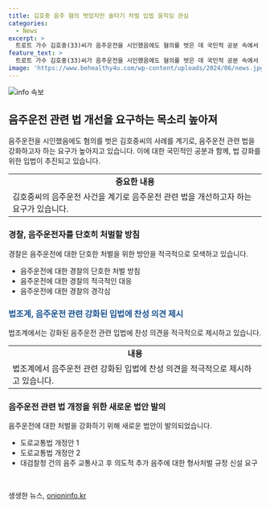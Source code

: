 ```yaml
---
title: 김호중 음주 혐의 벗었지만 술타기 처벌 입법 움직임 관심
categories:
  - News
excerpt: >
  트로트 가수 김호중(33)씨가 음주운전을 시인했음에도 혐의를 벗은 데 국민적 공분 속에서 법 강화를 요구하는 목소리가 높아지고 있다. 이에 경찰은 술 타기 음주운전자를 강력히 처벌할 계획이며, 법조계와 누리꾼들은 이에 대한 비판과 우려를 표명했다. 김씨 사례로 인한 법망 논란은 음주운전 관련 법 개정안 발의로 이어졌으며, 대검찰청은 추가 음주행위에 대한 형사처벌 규정을 건의하여 논의가 예상된다.
feature_text: >
  트로트 가수 김호중(33)씨가 음주운전을 시인했음에도 혐의를 벗은 데 국민적 공분 속에서 법 강화를 요구하는 목소리가 높아지고 있다. 이에 경찰은 술 타기 음주운전자를 강력히 처벌할 계획이며, 법조계와 누리꾼들은 이에 대한 비판과 우려를 표명했다. 김씨 사례로 인한 법망 논란은 음주운전 관련 법 개정안 발의로 이어졌으며, 대검찰청은 추가 음주행위에 대한 형사처벌 규정을 건의하여 논의가 예상된다.
image: 'https://www.behealthy4u.com/wp-content/uploads/2024/06/news.jpg'
---
```


<p><img src="https://www.behealthy4u.com/wp-content/uploads/2024/06/news.jpg" alt="info 속보" /></p>

<h2 data-ke-size="size26">음주운전 관련 법 개선을 요구하는 목소리 높아져</h2>

<p data-ke-size="size16">음주운전을 시인했음에도 혐의를 벗은 김호중씨의 사례를 계기로, 음주운전 관련 법을 강화하고자 하는 요구가 높아지고 있습니다. 이에 대한 국민적인 공분과 함께, 법 강화를 위한 입법이 추진되고 있습니다.</p>

<table>
  <tr>
    <td style="text-align: center; height: 17px;"><b>중요한 내용</b></td>
  </tr>
  <tr>
    <td>김호중씨의 음주운전 사건을 계기로 음주운전 관련 법을 개선하고자 하는 요구가 있습니다.</td>
  </tr>
</table>

<h3>경찰, 음주운전자를 단호히 처벌할 방침</h3>

<p data-ke-size="size16">경찰은 음주운전에 대한 단호한 처벌을 위한 방안을 적극적으로 모색하고 있습니다.</p>

<ul>
  <li>음주운전에 대한 경찰의 단호한 처벌 방침</li>
  <li>음주운전에 대한 경찰의 적극적인 대응</li>
  <li>음주운전에 대한 경찰의 경각심</li>
</ul>

<h3><b><span style="color: #1a5490;">법조계, 음주운전 관련 강화된 입법에 찬성 의견 제시</span></b></h3>

<p data-ke-size="size16">법조계에서는 강화된 음주운전 관련 입법에 찬성 의견을 적극적으로 제시하고 있습니다.</p>

<table>
  <tr>
    <td style="text-align: center; height: 17px;"><b>내용</b></td>
  </tr>
  <tr>
    <td>법조계에서 음주운전 관련 강화된 입법에 찬성 의견을 적극적으로 제시하고 있습니다.</td>
  </tr>
</table>

<h3>음주운전 관련 법 개정을 위한 새로운 법안 발의</h3>

<p data-ke-size="size16">음주운전에 대한 처벌을 강화하기 위해 새로운 법안이 발의되었습니다.</p>

<ul>
  <li>도로교통법 개정안 1</li>
  <li>도로교통법 개정안 2</li>
  <li>대검찰청 건의 음주 교통사고 후 의도적 추가 음주에 대한 형사처벌 규정 신설 요구</li>
</ul>

<p data-ke-size="size16">&#8203;</p>
생생한 뉴스, <a href="https://onioninfo.kr" rel="dofollow">onioninfo.kr</a>


